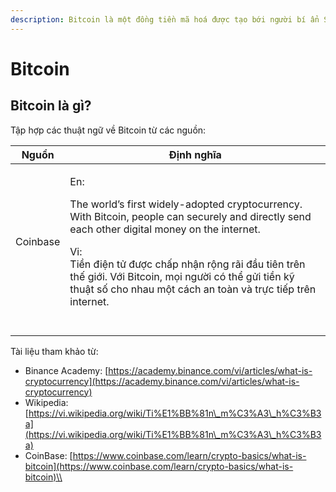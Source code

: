 ```yaml
---
description: Bitcoin là một đồng tiền mã hoá được tạo bới người bí ẩn Satoshi Nakamoto
---
```


# Bitcoin

## Bitcoin là gì?

Tập hợp các thuật ngữ về Bitcoin từ các nguồn:

| Nguồn    | Định nghĩa                                                                                                                                                                                                                                                                                                                                             |
| -------- | ------------------------------------------------------------------------------------------------------------------------------------------------------------------------------------------------------------------------------------------------------------------------------------------------------------------------------------------------------ |
| Coinbase | <p>En:</p><p>The world’s first widely-adopted cryptocurrency. With Bitcoin, people can securely and directly send each other digital money on the internet.<br></p><p>Vi:<br>Tiền điện tử được chấp nhận rộng rãi đầu tiên trên thế giới. Với Bitcoin, mọi người có thể gửi tiền kỹ thuật số cho nhau một cách an toàn và trực tiếp trên internet.</p> |
|          |                                                                                                                                                                                                                                                                                                                                                        |
|          |                                                                                                                                                                                                                                                                                                                                                        |
|          |                                                                                                                                                                                                                                                                                                                                                        |
|          |                                                                                                                                                                                                                                                                                                                                                        |





Tài liệu tham khảo từ:

* Binance Academy: [https://academy.binance.com/vi/articles/what-is-cryptocurrency](https://academy.binance.com/vi/articles/what-is-cryptocurrency)
* Wikipedia: [https://vi.wikipedia.org/wiki/Ti%E1%BB%81n\_m%C3%A3\_h%C3%B3a](https://vi.wikipedia.org/wiki/Ti%E1%BB%81n\_m%C3%A3\_h%C3%B3a)
* CoinBase: [https://www.coinbase.com/learn/crypto-basics/what-is-bitcoin](https://www.coinbase.com/learn/crypto-basics/what-is-bitcoin)\\

